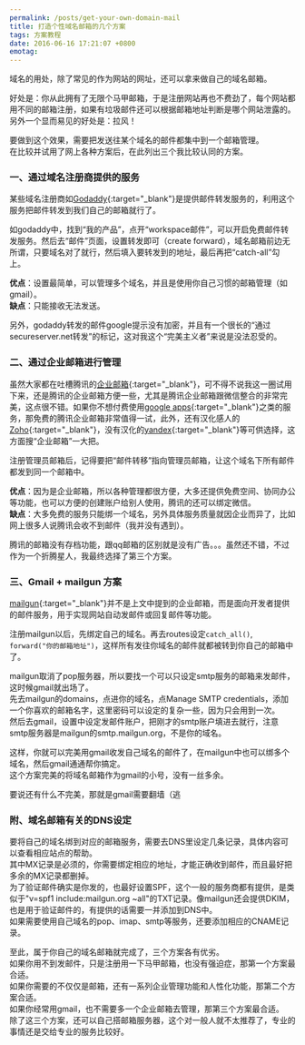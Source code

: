 ```yaml
---
permalink: /posts/get-your-own-domain-mail
title: 打造个性域名邮箱的几个方案
tags: 方案教程
date: 2016-06-16 17:21:07 +0800
emotag:
---
```


域名的用处，除了常见的作为网站的网址，还可以拿来做自己的域名邮箱。  

好处是：你从此拥有了无限个马甲邮箱，于是注册网站再也不费劲了，每个网站都用不同的邮箱注册，如果有垃圾邮件还可以根据邮箱地址判断是哪个网站泄露的。  
另外一个显而易见的好处是：拉风！  

要做到这个效果，需要把发送往某个域名的邮件都集中到一个邮箱管理。  
在比较并试用了网上各种方案后，在此列出三个我比较认同的方案。


### 一、通过域名注册商提供的服务  
某些域名注册商如[Godaddy](https://www.godaddy.com){:target="_blank"}是提供邮件转发服务的，利用这个服务把邮件转发到我们自己的邮箱就行了。  

如godaddy中，找到“我的产品”，点开“workspace邮件”，可以开启免费邮件转发服务。然后去“邮件”页面，设置转发即可（create forward），域名邮箱前边无所谓，只要域名对了就行，然后填入要转发到的地址，最后再把“catch-all”勾上。

**优点**：设置最简单，可以管理多个域名，并且是使用你自己习惯的邮箱管理（如gmail）。  
**缺点**：只能接收无法发送。  

另外，godaddy转发的邮件google提示没有加密，并且有一个很长的“通过secureserver.net转发”的标记，这对我这个“完美主义者”来说是没法忍受的。


### 二、通过企业邮箱进行管理
虽然大家都在吐槽腾讯的[企业邮箱](http://exmail.qq.com){:target="_blank"}，可不得不说我这一圈试用下来，还是腾讯的企业邮箱方便一些，尤其是腾讯企业邮箱跟微信整合的非常完美，这点很不错。如果你不想付费使用[google apps](https://apps.google.com/){:target="_blank"}之类的服务，那免费的腾讯企业邮箱非常值得一试，此外，还有汉化感人的[Zoho](https://www.zoho.com/){:target="_blank"}，没有汉化的[yandex](https://domain.yandex.com/domains_add/){:target="_blank"}等可供选择，这方面搜“企业邮箱”一大把。

注册管理员邮箱后，记得要把“邮件转移”指向管理员邮箱，让这个域名下所有邮件都发到同一个邮箱中。

**优点**：因为是企业邮箱，所以各种管理都很方便，大多还提供免费空间、协同办公等功能，也可以方便的创建账户给别人使用，腾讯的还可以绑定微信。  
**缺点**：大多免费的服务只能绑一个域名，另外具体服务质量就因企业而异了，比如网上很多人说腾讯会收不到邮件（我并没有遇到）。  

腾讯的邮箱没有存档功能，跟qq邮箱的区别就是没有广告。。。虽然还不错，不过作为一个折腾星人，我最终选择了第三个方案。


### 三、Gmail + mailgun 方案
[mailgun](http://mailgun.org){:target="_blank"}并不是上文中提到的企业邮箱，而是面向开发者提供的邮件服务，用于实现网站自动发邮件或回复邮件等功能。

注册mailgun以后，先绑定自己的域名。再去routes设定`catch_all()`, `forward("你的邮箱地址")`，这样所有发往你域名的邮件就都被转到你自己的邮箱中了。

mailgun取消了pop服务器，所以要找一个可以只设定smtp服务的邮箱来发邮件，这时候gmail就出场了。  
先去mailgun的domains，点进你的域名，点Manage SMTP credentials，添加一个你喜欢的邮箱名字，这里密码可以设定的复杂一些，因为只会用到一次。  
然后去gmail，设置中设定发邮件账户，把刚才的smtp账户填进去就行，注意smtp服务器是mailgun的smtp.mailgun.org，不是你的域名。  

这样，你就可以完美用gmail收发自己域名的邮件了，在mailgun中也可以绑多个域名，然后gmail通通帮你搞定。  
这个方案完美的将域名邮箱作为gmail的小号，没有一丝多余。  

要说还有什么不完美，那就是gmail需要翻墙（逃


### 附、域名邮箱有关的DNS设定
要将自己的域名绑到对应的邮箱服务，需要去DNS里设定几条记录，具体内容可以查看相应站点的帮助。  
其中MX记录是必须的，你需要绑定相应的地址，才能正确收到邮件，而且最好把多余的MX记录都删掉。  
为了验证邮件确实是你发的，也最好设置SPF，这个一般的服务商都有提供，是类似于"v=spf1 include:mailgun.org ~all"的TXT记录。像mailgun还会提供DKIM，也是用于验证邮件的，有提供的话需要一并添加到DNS中。  
如果需要使用自己域名的pop、imap、smtp等服务，还要添加相应的CNAME记录。


至此，属于你自己的域名邮箱就完成了，三个方案各有优劣。  
如果你用不到发邮件，只是注册用一下马甲邮箱，也没有强迫症，那第一个方案最合适。  
如果你需要的不仅仅是邮箱，还有一系列企业管理功能和人性化功能，那第二个方案合适。  
如果你经常用gmail，也不需要多一个企业邮箱去管理，那第三个方案最合适。  
除了这三个方案，还可以自己搭邮箱服务器，这个对一般人就不太推荐了，专业的事情还是交给专业的服务比较好。  